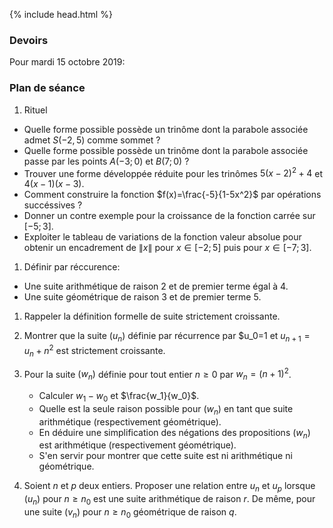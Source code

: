 {% include head.html %}

### Devoirs

Pour mardi 15 octobre 2019: 

### Plan de séance

1. Rituel

* Quelle forme possible possède un trinôme dont la parabole associée admet $S(-2,5)$ comme sommet ?
* Quelle forme possible possède  un trinôme dont la parabole associée passe par les points $A(-3;0)$ et $B(7;0)$ ?
* Trouver une forme développée réduite pour les trinômes $5(x-2)^2+4$ et $4(x-1)(x-3)$.
* Comment construire la fonction $f(x)=\frac{-5}{1-5x^2}$ par opérations succéssives ?
* Donner un contre exemple pour la croissance de la fonction carrée sur $[-5;3]$.
* Exploiter le tableau de variations de la fonction valeur absolue pour obtenir un encadrement de
$\|x\|$ pour $x \in [-2;5]$ puis pour $x \in [-7;3]$.

1. Définir par réccurence:
* Une suite arithmétique de raison 2 et de premier terme égal à 4.
* Une suite géométrique de raison 3 et de premier terme 5.

1. Rappeler la définition formelle de suite strictement croissante.

1. Montrer que la suite $(u_n)$ définie par récurrence par $u_0=1 et $u_{n+1}= u_n+n^2$ est strictement croissante.


1. Pour la suite $(w_n)$ définie pour tout entier $n \geq 0$ par $w_n=(n+1)^2$. 
   * Calculer $w_1-w_0$ et $\frac{w_1}{w_0}$.
   * Quelle est la seule raison possible pour $(w_n)$ en tant que suite arithmétique (respectivement géométrique).
   * En déduire une simplification des négations des propositions $(w_n)$ est arithmétique (respectivement géométrique).
   * S'en servir pour montrer que cette suite est ni arithmétique ni géométrique.

1. Soient $n$ et $p$ deux entiers. Proposer une relation entre $u_n$ et $u_p$ lorsque $(u_n)$ pour $n \geq n_0$ est une suite arithmétique de raison $r$. De même, pour une suite $(v_n)$ pour ${n \geq n_0}$ géométrique de raison $q$.

<!--


1. Reformuler la négation de la définition formelle de suite arithmétique.

1. Reformuler la négation de la définition formelle de suite géométrique.

1. Soient $a,b,c$ trois réels avec $a \neq 0$. Notons $\Delta=b^2-4ac$. 
 * Développer, réduire $a[x-(-\frac{b}{2a})]^2-\frac{\Delta}{4a}$.
 * Développer, réduire $a(x-x_1)(x-x_2)$.
 * Supposons $\Delta \geq 0$. Développer, réduire $a(x-\frac{-b-\sqrt{\Delta}}{2a})(x-\frac{-b+\sqrt{\Delta}}{2a})$.

-->

